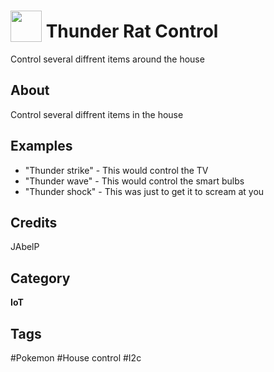# <img src="https://raw.githack.com/FortAwesome/Font-Awesome/master/svgs/solid/robot.svg" card_color="#22A7F0" width="50" height="50" style="vertical-align:bottom"/> Thunder Rat Control
Control several diffrent items around the house

## About
Control several diffrent items in the house

## Examples
* "Thunder strike" - This would control the TV
* "Thunder wave" - This would control the smart bulbs
* "Thunder shock" - This was just to get it to scream at you

## Credits
JAbelP

## Category
**IoT**

## Tags
#Pokemon
#House control
#I2c

